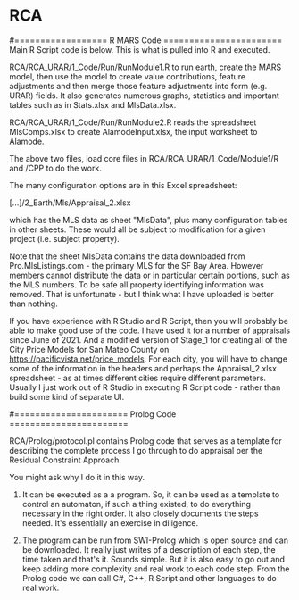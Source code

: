 # RCA
 
#==================   R MARS Code =======================
Main R Script code is below.  This is what is pulled into R and executed. 

RCA/RCA_URAR/1_Code/Run/RunModule1.R to run earth, create the MARS model, then use the model to create value contributions, feature adjustments and then merge those feature adjustments into form (e.g. URAR) fields.  It also generates numerous graphs, statistics and important tables such as in Stats.xlsx and MlsData.xlsx.

RCA/RCA_URAR/1_Code/Run/RunModule2.R reads the spreadsheet MlsComps.xlsx to create AlamodeInput.xlsx, the input worksheet to Alamode.

The above two files, load core files in RCA/RCA_URAR/1_Code/Module1/R and /CPP to do the work.

The many configuration options are in this Excel spreadsheet:

[...]/2_Earth/Mls/Appraisal_2.xlsx

which has the MLS data as sheet "MlsData", plus many configuration tables in other sheets.  These would all be subject to modification for a given project (i.e. subject property).

Note that the sheet MlsData contains the data downloaded from Pro.MlsListings.com - the primary MLS for the SF Bay Area.  However members cannot distribute the data or in particular certain portions, such  as the MLS numbers.  To be safe all property identifying information was removed.  That is unfortunate - but I think what I have uploaded is better than nothing.

If you have experience with R Studio and R Script, then you will probably be able to make good use of the code.  I have used it for a number of appraisals since June of 2021.  And a modified version of Stage_1 for creating all of the City Price Models for San Mateo County on https://pacificvista.net/price_models.  For each city, you will have to change some of the information in the headers and perhaps the Appraisal_2.xlsx spreadsheet - as at times different cities require different parameters.  Usually I just work out of R Studio in executing R Script code - rather than build some kind of separate UI.

#======================  Prolog Code  =======================

RCA/Prolog/protocol.pl contains Prolog code that serves as a template for describing the complete process I go through to do appraisal per the Residual Constraint Approach.

You might ask why I do it in this way.  

1.  It can be executed as a a program.  So, it can be used as a template to control an automaton, if such a thing existed, to do everything necessary in the right order.  It also closely documents the steps needed.  It's essentially an exercise in diligence.  

2.  The program can be run from SWI-Prolog which is open source and can be downloaded.  It really just writes of a description of each step, the time taken and that's it.  Sounds simple.  But it is also easy to go out and keep adding more complexity and real work to each code step.  From the Prolog code we can call C#, C++, R Script and other languages to do real work.  


